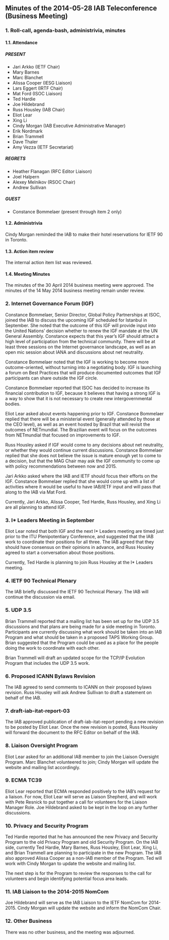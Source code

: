 
Minutes of the 2014-05-28 IAB Teleconference (Business Meeting)
---------------------------------------------------------------


### 1. Roll-call, agenda-bash, administrivia, minutes


#### 1.1. Attendance


##### PRESENT


* Jari Arkko (IETF Chair)
* Mary Barnes
* Marc Blanchet
* Alissa Cooper (IESG Liaison)
* Lars Eggert (IRTF Chair)
* Mat Ford (ISOC Liaison)
* Ted Hardie
* Joe Hildebrand
* Russ Housley (IAB Chair)
* Eliot Lear
* Xing Li
* Cindy Morgan (IAB Executive Administrative Manager)
* Erik Nordmark
* Brian Trammell
* Dave Thaler
* Amy Vezza (IETF Secretariat)


##### REGRETS


* Heather Flanagan (RFC Editor Liaison)
* Joel Halpern
* Alexey Melnikov (RSOC Chair)
* Andrew Sullivan


##### GUEST


* Constance Bommelaer (present through item 2 only)


#### 1.2. Administrivia


Cindy Morgan reminded the IAB to make their hotel reservations for IETF 90 in Toronto.


#### 1.3. Action item review


The internal action item list was reviewed.


#### 1.4. Meeting Minutes


The minutes of the 30 April 2014 business meeting were approved. The minutes of the 14 May 2014 business meeting remain under review.


### 2. Internet Governance Forum (IGF)


Constance Bommelaer, Senior Director, Global Policy Partnerships at ISOC, joined the IAB to discuss the upcoming IGF scheduled for Istanbul in September. She noted that the outcome of this IGF will provide input into the United Nations’ decision whether to renew the IGF mandate at the UN General Assembly. Constance expects that this year’s IGF should attract a high level of participation from the technical community. There will be at least three sessions on the Internet governance landscape, as well as an open mic session about IANA and discussions about net neutrality.


Constance Bommelaer noted that the IGF is working to become more outcome-oriented, without turning into a negotiating body. IGF is launching a forum on Best Practices that will produce documented outcomes that IGF participants can share outside the IGF circle.


Constance Bommelaer reported that ISOC has decided to increase its financial contribution to IGF, because it believes that having a strong IGF is a way to show that it is not necessary to create new intergovernmental bodies.


Eliot Lear asked about events happening prior to IGF. Constance Bommelaer replied that there will be a ministerial event (generally attended by those at the CEO level), as well as an event hosted by Brazil that will revisit the outcomes of NETmundial. The Brazilian event will focus on the outcomes from NETmundial that focused on improvements to IGF.


Russ Housley asked if IGF would come to any decisions about net neutrality, or whether they would continue current discussions. Constance Bommelaer replied that she does not believe the issue is mature enough yet to come to a decision, but that the MAG Chair may ask the IGF community to come up with policy recommendations between now and 2015.


Jari Arkko asked where the IAB and IETF should focus their efforts on the IGF. Constance Bommelaer replied that she would come up with a list of activities where it would be useful to have IAB/IETF input and will pass that along to the IAB via Mat Ford.


Currently, Jari Arkko, Alissa Cooper, Ted Hardie, Russ Housley, and Xing Li are all planning to attend IGF.


### 3. I\* Leaders Meeting in September


Eliot Lear noted that both IGF and the next I\* Leaders meeting are timed just prior to the ITU Plenipotentiary Conference, and suggested that the IAB work to coordinate their positions for all three. The IAB agreed that they should have consensus on their opinions in advance, and Russ Housley agreed to start a conversation about those positions.


Currently, Ted Hardie is planning to join Russ Housley at the I\* Leaders meeting.


### 4. IETF 90 Technical Plenary


The IAB briefly discussed the IETF 90 Technical Plenary. The IAB will continue the discussion via email.


### 5. UDP 3.5


Brian Trammell reported that a mailing list has been set up for the UDP 3.5 discussions and that plans are being made for a side meeting in Toronto. Participants are currently discussing what work should be taken into an IAB Program and what should be taken in a proposed TAPS Working Group. Brian suggested that the Program could be used as a place for the people doing the work to coordinate with each other.


Brian Trammell will draft an updated scope for the TCP/IP Evolution Program that includes the UDP 3.5 work.


### 6. Proposed ICANN Bylaws Revision


The IAB agreed to send comments to ICANN on their proposed bylaws revision. Russ Housley will ask Andrew Sullivan to draft a statement on behalf of the IAB.


### 7. draft-iab-itat-report-03


The IAB approved publication of draft-iab-itat-report pending a new revision to be posted by Eliot Lear. Once the new revision is posted, Russ Housley will forward the document to the RFC Editor on behalf of the IAB.


### 8. Liaison Oversight Program


Eliot Lear asked for an additional IAB member to join the Liaison Oversight Program. Marc Blanchet volunteered to join; Cindy Morgan will update the website and mailing list accordingly.


### 9. ECMA TC39


Eliot Lear reported that ECMA responded positively to the IAB’s request for a liaison. For now, Eliot Lear will serve as Liaison Shepherd, and will work with Pete Resnick to put together a call for volunteers for the Liaison Manager Role. Joe Hildebrand asked to be kept in the loop on any further discussions.


### 10. Privacy and Security Program


Ted Hardie reported that he has announced the new Privacy and Security Program to the old Privacy Program and old Security Program. On the IAB side, currently Ted Hardie, Mary Barnes, Russ Housley, Eliot Lear, Xing Li, and Brian Trammell are planning to participate in the new Program. The IAB also approved Alissa Cooper as a non-IAB member of the Program. Ted will work with Cindy Morgan to update the website and mailing list.


The next step is for the Program to review the responses to the call for volunteers and begin identifying potential focus area leads.


### 11. IAB Liaison to the 2014-2015 NomCom


Joe Hildebrand will serve as the IAB Liaison to the IETF NomCom for 2014-2015. Cindy Morgan will update the website and inform the NomCom Chair.


### 12. Other Business


There was no other business, and the meeting was adjourned.


